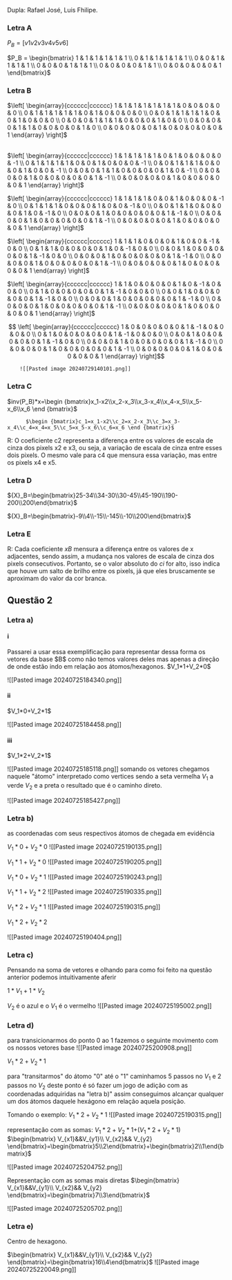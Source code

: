 Dupla: Rafael José, Luis Fhilipe.

<h3>Letra A</h3>

$P_B=[v1 v2 v3 v4 v5 v6]$

 $P_B = \begin{bmatrix} 1 & 1 & 1 & 1 & 1 & 1 \\ 0 & 1 & 1 & 1 & 1 & 1 \\ 0 & 0 & 1 & 1 & 1 & 1 \\ 0 & 0 & 0 & 1 & 1 & 1 \\ 0 & 0 & 0 & 0 & 1 & 1 \\ 0 & 0 & 0 & 0 & 0 & 1 \end{bmatrix}$

<h3>Letra B</h3>

$\left[ \begin{array}{cccccc|cccccc} 1 & 1 & 1 & 1 & 1 & 1 & 1 & 0 & 0 & 0 & 0 & 0  \\ 0 & 1 & 1 & 1 & 1 & 1 & 0 & 1 & 0 & 0 & 0 & 0  \\ 0 & 0 & 1 & 1 & 1 & 1 & 0 & 0 & 1 & 0 & 0 & 0  \\ 0 & 0 & 0 & 1 & 1 & 1 & 0 & 0 & 0 & 1 & 0 & 0  \\ 0 & 0 & 0 & 0 & 1 & 1 & 0 & 0 & 0 & 0 & 1 & 0 \\ 0 & 0 & 0 & 0 & 0 & 1 & 0 & 0 & 0 & 0 & 0 & 1  \end{array} \right]$

\
$\left[ \begin{array}{cccccc|cccccc} 1 & 1 & 1 & 1 & 1 & 0 & 1 & 0 & 0 & 0 & 0 & -1 \\ 0 & 1 & 1 & 1 & 1 & 0 & 0 & 1 & 0 & 0 & 0 & -1 \\ 0 & 0 & 1 & 1 & 1 & 0 & 0 & 0 & 1 & 0 & 0 & -1 \\ 0 & 0 & 0 & 1 & 1 & 0 & 0 & 0 & 0 & 1 & 0 & -1 \\ 0 & 0 & 0 & 0 & 1 & 0 & 0 & 0 & 0 & 0 & 1 & -1 \\ 0 & 0 & 0 & 0 & 0 & 1 & 0 & 0 & 0 & 0 & 0 & 1 \end{array} \right]$

$\left[ \begin{array}{cccccc|cccccc} 1 & 1 & 1 & 1 & 0 & 0 & 1 & 0 & 0 & 0 & -1 & 0  \\ 0 & 1 & 1 & 1 & 0 & 0 & 0 & 1 & 0 & 0 & -1 & 0  \\ 0 & 0 & 1 & 1 & 0 & 0 & 0 & 0 & 1 & 0 & -1 & 0  \\ 0 & 0 & 0 & 1 & 0 & 0 & 0 & 0 & 0 & 1 & -1 & 0  \\ 0 & 0 & 0 & 0 & 1 & 0 & 0 & 0 & 0 & 0 & 1 & -1 \\ 0 & 0 & 0 & 0 & 0 & 1 & 0 & 0 & 0 & 0 & 0 & 1 \end{array} \right]$

$\left[ \begin{array}{cccccc|cccccc} 1 & 1 & 1 & 0 & 0 & 0 & 1 & 0 & 0 & -1 & 0 & 0 \\ 0 & 1 & 1 & 0 & 0 & 0 & 0 & 1 & 0 & -1 & 0 & 0 \\ 0 & 0 & 1 & 0 & 0 & 0 & 0 & 0 & 1 & -1 & 0 & 0 \\ 0 & 0 & 0 & 1 & 0 & 0 & 0 & 0 & 0 & 1 & -1 & 0 \\ 0 & 0 & 0 & 0 & 1 & 0 & 0 & 0 & 0 & 0 & 1 & -1 \\ 0 & 0 & 0 & 0 & 0 & 1 & 0 & 0 & 0 & 0 & 0 & 1 \end{array} \right]$

$\left[ \begin{array}{cccccc|cccccc} 1 & 1 & 0 & 0 & 0 & 0 & 1 & 0 & -1 & 0 & 0 & 0 \\ 0 & 1 & 0 & 0 & 0 & 0 & 0 & 1 & -1 & 0 & 0 & 0 \\ 0 & 0 & 1 & 0 & 0 & 0 & 0 & 0 & 1 & -1 & 0 & 0 \\ 0 & 0 & 0 & 1 & 0 & 0 & 0 & 0 & 0 & 1 & -1 & 0 \\ 0 & 0 & 0 & 0 & 1 & 0 & 0 & 0 & 0 & 0 & 1 & -1 \\ 0 & 0 & 0 & 0 & 0 & 1 & 0 & 0 & 0 & 0 & 0 & 1 \end{array} \right]$

$$
\left[
\begin{array}{cccccc|cccccc}
1 & 0 & 0 & 0 & 0 & 0 & 1 & -1 & 0 & 0 & 0 & 0 \\
0 & 1 & 0 & 0 & 0 & 0 & 0 & 1 & -1 & 0 & 0 & 0 \\
0 & 0 & 1 & 0 & 0 & 0 & 0 & 0 & 1 & -1 & 0 & 0 \\
0 & 0 & 0 & 1 & 0 & 0 & 0 & 0 & 0 & 1 & -1 & 0 \\
0 & 0 & 0 & 0 & 1 & 0 & 0 & 0 & 0 & 0 & 1 & -1 \\
0 & 0 & 0 & 0 & 0 & 1 & 0 & 0 & 0 & 0 & 0 & 1 
\end{array}
\right]$$

		![[Pasted image 20240729140101.png]]

<h3>Letra C</h3>

$inv(P_B)*x=\begin {bmatrix}x_1-x2\\x_2-x_3\\x_3-x_4\\x_4-x_5\\x_5-x_6\\x_6 \end {bmatrix}$


		  $\begin {bmatrix}c_1=x_1-x2\\c_2=x_2-x_3\\c_3=x_3-x_4\\c_4=x_4=x_5\\c_5=x_5-x_6\\c_6=x_6 \end {bmatrix}$
		

R: O coeficiente c2 representa a diferença entre os valores de escala de cinza dos pixels x2 e x3, ou seja, a variação de escala de cinza entre esses dois pixels. O mesmo vale para c4 que mensura essa variação, mas entre os pixels x4 e x5.

<h3>Letra D</h3>

${X}_B=\begin{bmatrix}25-34\\34-30\\30-45\\45-190\\190-200\\200\end{bmatrix}$

${X}_B=\begin{bmatrix}-9\\4\\-15\\-145\\-10\\200\end{bmatrix}$

<h3>Letra E</h3>

R: Cada coeficiente ${x}B$ mensura a diferença entre os valores de x adjacentes, sendo assim, a mudança nos valores de escala de cinza dos pixels consecutivos. Portanto, se o valor absoluto do $ci$ for alto, isso indica que houve um salto de brilho entre os pixels, já que eles bruscamente se aproximam do valor da cor branca.
<h2>Questão 2</h2>

<h3>Letra a)</h3>
<h4>i</h4> 
Passarei a usar essa exemplificação para representar dessa forma os vetores da base $B$ como não temos valores deles mas apenas a direção de onde estão indo em relação aos átomos/hexagonos.
$V_1*1+V_2*0$

![[Pasted image 20240725184340.png]]
<h4>ii</h4>
$V_1*0+V_2*1$

![[Pasted image 20240725184458.png]]
<h4>iii</h4>
$V_1*2+V_2*1$

![[Pasted image 20240725185118.png]]
somando os vetores chegamos naquele "átomo" interpretado como vertices sendo a seta vermelha $V_1$ a verde $V_2$ e a preta o resultado  que é o caminho direto. 

![[Pasted image 20240725185427.png]]
<h3>Letra b)</h3>
as coordenadas com seus respectivos átomos de chegada em evidência

$V_1*0+V_2*0$
![[Pasted image 20240725190135.png]]


$V_1*1+V_2*0$
![[Pasted image 20240725190205.png]]



$V_1*0+V_2*1$
![[Pasted image 20240725190243.png]]


$V_1*1+V_2*2$
![[Pasted image 20240725190335.png]]


$V_1*2+V_2*1$
![[Pasted image 20240725190315.png]]


$V_1*2+V_2*2$

![[Pasted image 20240725190404.png]]

<h3>Letra c)</h3>
Pensando na soma de vetores e olhando para como foi feito na questão anterior podemos intuitivamente aferir

$1*V_1+1*V_2$

$V_2$  é o azul e o $V_1$  é o vermelho
![[Pasted image 20240725195002.png]]

<h3>Letra d)</h3>
para transicionarmos do ponto 0 ao 1 fazemos o seguinte movimento com os nossos vetores base
![[Pasted image 20240725200908.png]]


$V_1*2+V_2*1$

para "transitarmos" do átomo "0" até o "1" 
caminhamos 5 passos no $V_1$ e 2 passos no $V_2$ deste ponto é só fazer um jogo de adição com as coordenadas adquiridas na "letra b)" 
assim conseguimos alcançar qualquer um dos átomos daquele hexágono em relação aquela posição.

Tomando o exemplo:
$V_1*2+V_2*1$
![[Pasted image 20240725190315.png]]

representação com as somas:
$V_1*2+V_2*1$+$(V_1*2+V_2*1)$
$\begin{bmatrix} V_{x1}&&V_{y1}\\ V_{x2}&& V_{y2} \end{bmatrix}=\begin{bmatrix}5\\2\end{bmatrix}+\begin{bmatrix}2\\1\end{bmatrix}$

![[Pasted image 20240725204752.png]]


Representação com as somas mais diretas
$\begin{bmatrix} V_{x1}&&V_{y1}\\ V_{x2}&& V_{y2} \end{bmatrix}=\begin{bmatrix}7\\3\end{bmatrix}$

![[Pasted image 20240725205702.png]]

<h3>Letra e)</h3>

Centro de hexagono.

$\begin{bmatrix} V_{x1}&&V_{y1}\\ V_{x2}&& V_{y2} \end{bmatrix}=\begin{bmatrix}16\\4\end{bmatrix}$
![[Pasted image 20240725220049.png]]

